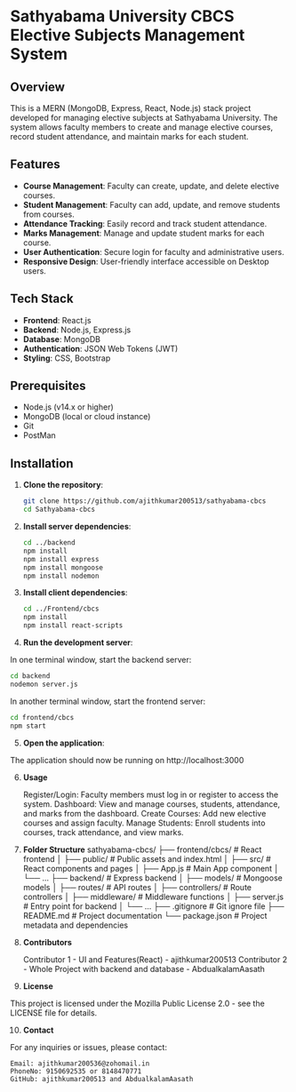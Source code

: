 # Sathyabama University CBCS Elective Subjects Management System

## Overview

This is a MERN (MongoDB, Express, React, Node.js) stack project developed for managing elective subjects at Sathyabama University. The system allows faculty members to create and manage elective courses, record student attendance, and maintain marks for each student.

## Features

- **Course Management**: Faculty can create, update, and delete elective courses.
- **Student Management**: Faculty can add, update, and remove students from courses.
- **Attendance Tracking**: Easily record and track student attendance.
- **Marks Management**: Manage and update student marks for each course.
- **User Authentication**: Secure login for faculty and administrative users.
- **Responsive Design**: User-friendly interface accessible on Desktop users.

## Tech Stack

- **Frontend**: React.js
- **Backend**: Node.js, Express.js
- **Database**: MongoDB
- **Authentication**: JSON Web Tokens (JWT)
- **Styling**: CSS, Bootstrap

## Prerequisites

- Node.js (v14.x or higher)
- MongoDB (local or cloud instance)
- Git
- PostMan

## Installation

1. **Clone the repository**:
    ```bash
    git clone https://github.com/ajithkumar200513/sathyabama-cbcs
    cd Sathyabama-cbcs
    ```

2. **Install server dependencies**:
    ```bash
    cd ../backend
    npm install
    npm install express
    npm install mongoose
    npm install nodemon
    ```

3. **Install client dependencies**:
    ```bash
    cd ../Frontend/cbcs
    npm install
    npm install react-scripts
    ```
4. **Run the development server**:

In one terminal window, start the backend server:


 ```bash
cd backend
nodemon server.js
 ```

In another terminal window, start the frontend server:


 ```bash
cd frontend/cbcs
npm start
```

5. **Open the application**:

The application should now be running on http://localhost:3000

6. **Usage**

    Register/Login: Faculty members must log in or register to access the system.
    Dashboard: View and manage courses, students, attendance, and marks from the dashboard.
    Create Courses: Add new elective courses and assign faculty.
    Manage Students: Enroll students into courses, track attendance, and view marks.

7. **Folder Structure**
sathyabama-cbcs/
├── frontend/cbcs/                # React frontend
│   ├── public/            # Public assets and index.html
│   ├── src/               # React components and pages
│   ├── App.js             # Main App component
│   └── ...
├── backend/                # Express backend
│   ├── models/            # Mongoose models
│   ├── routes/            # API routes
│   ├── controllers/       # Route controllers
│   ├── middleware/        # Middleware functions
│   ├── server.js          # Entry point for backend
│   └── ...
├── .gitignore             # Git ignore file
├── README.md              # Project documentation
└── package.json           # Project metadata and dependencies


8. **Contributors**

    Contributor 1 - UI and Features(React) - ajithkumar200513
    Contributor 2 - Whole Project with backend and database - AbdualkalamAasath

9. **License**

This project is licensed under the Mozilla Public License 2.0 - see the LICENSE file for details.

10. **Contact**

For any inquiries or issues, please contact:

    Email: ajithkumar200536@zohomail.in 
    PhoneNo: 9150692535 or 8148470771
    GitHub: ajithkumar200513 and AbdualkalamAasath
    

